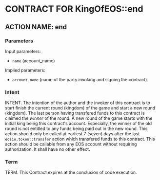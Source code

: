 # CONTRACT FOR KingOfEOS::end

## ACTION NAME: end

### Parameters
Input parameters:

* `name` (account_name)

Implied parameters: 

* `account_name` (name of the party invoking and signing the contract)

### Intent
INTENT. The intention of the author and the invoker of this contract is to start finish the current round (kingdom) of the game and start a new round (kingdom).
The last person having transfered funds to this contract is claimed the _winner_ of the round.
A new round of the game starts with the initial king being this contract's account.
Especially, the winner of the old round is not entitled to any funds being paid out in the new round.
This action should only be called at earliest 7 (seven) days after the last `eosio.token::transfer` action which transfered funds to this contract.
This action should be callable from any EOS account without requiring authorization.
It shall have no other effect.

### Term
TERM. This Contract expires at the conclusion of code execution.
